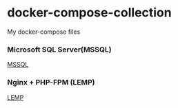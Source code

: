# docker-compose-collection
My docker-compose files


### Microsoft SQL Server(MSSQL)
[MSSQL](https://github.com/MParvin/docker-compose-collection/tree/master/MSSQL)

### Nginx + PHP-FPM (LEMP)
[LEMP](https://github.com/MParvin/docker-compose-collection/tree/master/LEMP)

